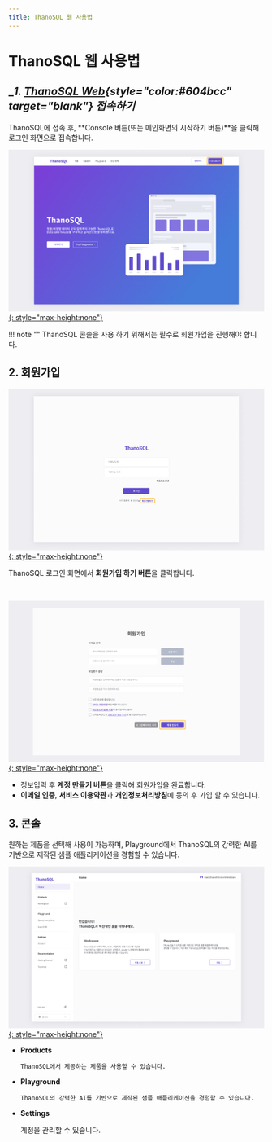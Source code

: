 ```yaml
---
title: ThanoSQL 웹 사용법
---
```


# __ThanoSQL 웹 사용법__

## __1. [ThanoSQL Web](https://www.thanosql.ai/){style="color:#604bcc" target="_blank"} 접속하기__

ThanoSQL에 접속 후, **Console 버튼(또는 메인화면의 시작하기 버튼)**을 클릭해 로그인 화면으로 접속합니다.

[![IMAGE](../img/getting_started/img1.png){: style="max-height:none"}](../img/getting_started/img1.png)

!!! note ""
      ThanoSQL 콘솔을 사용 하기 위해서는 필수로 회원가입을 진행해야 합니다.


## __2. 회원가입__

[![IMAGE](../img/getting_started/img2_0.png){: style="max-height:none"}](../img/getting_started/img2_0.png)

ThanoSQL 로그인 화면에서 **회원가입 하기 버튼**을 클릭합니다.

<br>

[![IMAGE](../img/getting_started/img2_1.png){: style="max-height:none"}](../img/getting_started/img2_1.png)

- 정보입력 후 **계정 만들기 버튼**을 클릭해 회원가입을 완료합니다.
- **이메일 인증**, **서비스 이용약관**과 **개인정보처리방침**에 동의 후 가입 할 수 있습니다.


## __3. 콘솔__

원하는 제품을 선택해 사용이 가능하며, Playground에서 ThanoSQL의 강력한 AI를 기반으로 제작된 샘플 애플리케이션을 경험할 수 있습니다.

[![IMAGE](../img/getting_started/img2_2.png){: style="max-height:none"}](../img/getting_started/img2_2.png)

- **Products**
      
      ThanoSQL에서 제공하는 제품을 사용할 수 있습니다. 


- **Playground**
      
      ThanoSQL의 강력한 AI를 기반으로 제작된 샘플 애플리케이션을 경험할 수 있습니다.


 - **Settings**
      
      계정을 관리할 수 있습니다.      